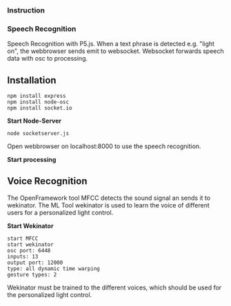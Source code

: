 ### Instruction

### Speech Recognition
Speech Recognition with P5.js. When a text phrase is detected e.g. "light on", the webbrowser sends emit to websocket. Websocket forwards speech data with osc to processing.

## Installation
```
npm install express
npm install node-osc
npm install socket.io
```

**Start Node-Server**
```
node socketserver.js
```

Open webbrowser on localhost:8000 to use the speech recognition.

**Start processing**

## Voice Recognition
The OpenFramework tool MFCC detects the sound signal an sends it to wekinator. The ML Tool wekinator is used to learn the voice of different users for a personalized light control.

**Start Wekinator**
```
start MFCC 
start wekinator
osc port: 6448
inputs: 13
output port: 12000
type: all dynamic time warping
gesture types: 2
```

Wekinator must be trained to the different voices, which should be used for the personalized light control.